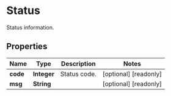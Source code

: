 

# Status

Status information.
## Properties

Name | Type | Description | Notes
------------ | ------------- | ------------- | -------------
**code** | **Integer** | Status code. |  [optional] [readonly]
**msg** | **String** |  |  [optional] [readonly]



